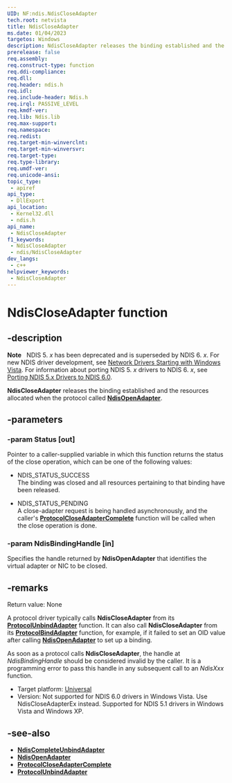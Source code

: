 ```yaml
---
UID: NF:ndis.NdisCloseAdapter
tech.root: netvista
title: NdisCloseAdapter
ms.date: 01/04/2023
targetos: Windows
description: NdisCloseAdapter releases the binding established and the resources allocated when the protocol called NdisOpenAdapter.
prerelease: false
req.assembly: 
req.construct-type: function
req.ddi-compliance: 
req.dll: 
req.header: ndis.h
req.idl: 
req.include-header: Ndis.h
req.irql: PASSIVE_LEVEL
req.kmdf-ver: 
req.lib: Ndis.lib
req.max-support: 
req.namespace: 
req.redist: 
req.target-min-winverclnt: 
req.target-min-winversvr: 
req.target-type: 
req.type-library: 
req.umdf-ver: 
req.unicode-ansi: 
topic_type:
 - apiref
api_type:
 - DllExport
api_location:
 - Kernel32.dll
 - ndis.h
api_name:
 - NdisCloseAdapter
f1_keywords:
 - NdisCloseAdapter
 - ndis/NdisCloseAdapter
dev_langs:
 - c++
helpviewer_keywords:
 - NdisCloseAdapter
---
```


# NdisCloseAdapter function

## -description

**Note**   NDIS 5. *x* has been deprecated and is superseded by NDIS 6. *x*. For new NDIS driver development, see [Network Drivers Starting with Windows Vista](../_netvista/index.md). For information about porting NDIS 5. *x* drivers to NDIS 6. *x*, see [Porting NDIS 5.x Drivers to NDIS 6.0](https://msdn.microsoft.com/library/Ff570059).

**NdisCloseAdapter** releases the binding established and the resources allocated when the protocol called [**NdisOpenAdapter**](nf-ndis-ndisopenadapter.md).

## -parameters

### -param Status [out]  

Pointer to a caller-supplied variable in which this function returns the status of the close operation, which can be one of the following values:

- NDIS\_STATUS\_SUCCESS  
  The binding was closed and all resources pertaining to that binding have been released.

- NDIS\_STATUS\_PENDING  
  A close-adapter request is being handled asynchronously, and the caller's [**ProtocolCloseAdapterComplete**](https://msdn.microsoft.com/library/ff562502\(v=vs.85\)) function will be called when the close operation is done.

### -param NdisBindingHandle [in]

Specifies the handle returned by **NdisOpenAdapter** that identifies the virtual adapter or NIC to be closed.

## -remarks

Return value: None

A protocol driver typically calls **NdisCloseAdapter** from its [**ProtocolUnbindAdapter**](https://msdn.microsoft.com/library/ff563260\(v=vs.85\)) function. It can also call **NdisCloseAdapter** from its [**ProtocolBindAdapter**](https://msdn.microsoft.com/library/ff562465\(v=vs.85\)) function, for example, if it failed to set an OID value after calling [**NdisOpenAdapter**](nf-ndis-ndisopenadapter.md) to set up a binding.

As soon as a protocol calls **NdisCloseAdapter**, the handle at *NdisBindingHandle* should be considered invalid by the caller. It is a programming error to pass this handle in any subsequent call to an *NdisXxx* function.

- Target platform: [Universal](https://go.microsoft.com/fwlink/p/?linkid=531356)
- Version: Not supported for NDIS 6.0 drivers in Windows Vista. Use NdisCloseAdapterEx instead. Supported for NDIS 5.1 drivers in Windows Vista and Windows XP.

## -see-also

- [**NdisCompleteUnbindAdapter**](https://msdn.microsoft.com/library/ff551048\(v=vs.85\))
- [**NdisOpenAdapter**](nf-ndis-ndisopenadapter.md)
- [**ProtocolCloseAdapterComplete**](https://msdn.microsoft.com/library/ff562502\(v=vs.85\))
- [**ProtocolUnbindAdapter**](https://msdn.microsoft.com/library/ff563260\(v=vs.85\))
